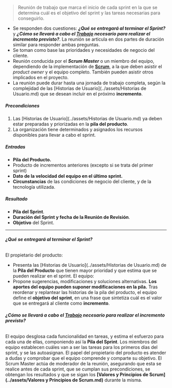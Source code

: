 > Reunión de trabajo que marca el inicio de cada sprint en la que se determina cuál es el objetivo del sprint y las tareas necesarias para conseguirlo.

- Se responden dos cuestiones: ***¿Qué se entregará al terminar el Sprint?*** y ***¿Cómo se llevará a cabo el [Trabajo](../assets/Trabajo.md) necesario para realizar el incremento previsto?***. La reunión se articula en dos partes de duración similar para responder ambas preguntas.
- Se toman como base las prioridades y necesidades de negocio del cliente.
- Reunión conducida por el ***Scrum Master*** o un miembro del equipo, dependiendo de la implementación de **[Scrum](../assets/Scrum.md)**, a la que deben asistir el *product owner* y el equipo completo. También pueden asistir otros implicados en el proyecto.
- La reunión puede durar hasta una jornada de trabajo completa, según la complejidad de las [Historias de Usuario](../assets/Historias de Usuario.md) que se desean incluir en el próximo **incremento**.
##### **Precondiciones**
1.  Las [Historias de Usuario](../assets/Historias de Usuario.md) ya deben estar preparadas y priorizadas en la **pila del producto**.
2. La organización tiene determinados y asignados los recursos disponibles para llevar a cabo el sprint.
##### **Entradas**
- **Pila del Producto.**
- Producto de incrementos anteriores (excepto si se trata del primer sprint)
- **Dato de la velocidad del equipo en el último sprint.**
- **Circunstancias** de las condiciones de negocio del cliente, y de la tecnología utilizada.
##### **Resultado**
- **Pila del Sprint**.
- **Duración del Sprint y fecha de la Reunión de Revisión**.
- **Objetivo** del Sprint. 
****
###### ***¿Qué se entregará al terminar el Sprint?***
El propietario del producto:
- Presenta las [Historias de Usuario](../assets/Historias de Usuario.md) de la **Pila del Producto** que tienen mayor prioridad y que estima que se pueden realizar en el sprint.
El equipo:
- Propone sugerencias, modificaciones y soluciones alternativas.
**Los aportes del equipo pueden suponer modificaciones en la pila.**
Tras reordenar y replantear las historias de la pila del producto, el equipo define el **objetivo del sprint**, en una frase que sintetiza cuál es el valor que se entregará al cliente como **incremento**.
###### **¿Cómo se llevará a cabo el [Trabajo](../assets/Trabajo.md) necesario para realizar el incremento previsto?**
El equipo desglosa cada funcionalidad en tareas, y estima el esfuerzo para cada una de ellas, componiendo así la **Pila del Sprint**. 
Los miembros del equipo establecen cuáles van a ser las tareas para los primeros días del sprint, y se las autoasignan.
El papel del propietario del producto es atender a dudas y comprobar que el equipo comprende y comparte su objetivo. 
El Scrum Master actúa de moderador de la reunión, asegurando que esta se realice antes de cada sprint, que se cumplan sus precondiciones, se obtengan los resultados y que se sigan los **[Valores y Principios de Scrum](../assets/Valores y Principios de Scrum.md)** durante la misma. 